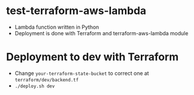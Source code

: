 # test-terraform-aws-lambda

- Lambda function written in Python
- Deployment is done with Terraform and terraform-aws-lambda module

# Deployment to dev with Terraform
- Change `your-terraform-state-bucket` to correct one at `terraform/dev/backend.tf`
- `./deploy.sh dev`
